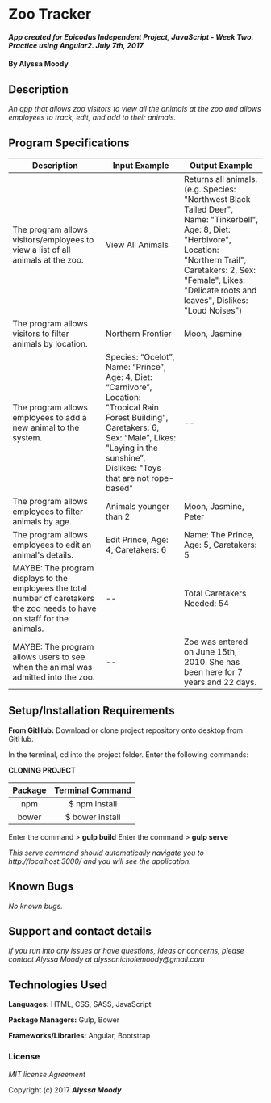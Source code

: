 # Zoo Tracker

#### _App created for Epicodus Independent Project, JavaScript - Week Two. Practice using Angular2. July 7th, 2017_

#### By **Alyssa Moody**

## Description

_An app that allows zoo visitors to view all the animals at the zoo and allows employees to track, edit, and add to their animals._

## Program Specifications

| Description  | Input Example | Output Example |
| ------------- | ------------- | ------------- |
| The program allows visitors/employees to view a list of all animals at the zoo.  | View All Animals  | Returns all animals. (e.g. Species: "Northwest Black Tailed Deer", Name: "Tinkerbell", Age: 8, Diet: "Herbivore", Location: "Northern Trail", Caretakers: 2, Sex: "Female", Likes: "Delicate roots and leaves", Dislikes: "Loud Noises")  |
| The program allows visitors to filter animals by location.  | Northern Frontier  | Moon, Jasmine  |
| The program allows employees to add a new animal to the system.  | Species: “Ocelot”, Name: “Prince”, Age: 4, Diet: “Carnivore”, Location: "Tropical Rain Forest Building”, Caretakers: 6, Sex: “Male”, Likes: "Laying in the sunshine”, Dislikes: "Toys that are not rope-based"  | --  |
| The program allows employees to filter animals by age.  | Animals younger than 2  | Moon, Jasmine, Peter  |
| The program allows employees to edit an animal's details.  | Edit Prince, Age: 4, Caretakers: 6  | Name: The Prince, Age: 5, Caretakers: 5  |
| MAYBE: The program displays to the employees the total number of caretakers the zoo needs to have on staff for the animals.  | --  | Total Caretakers Needed: 54  |
| MAYBE: The program allows users to see when the animal was admitted into the zoo.  | --  | Zoe was entered on June 15th, 2010. She has been here for 7 years and 22 days.  |

## Setup/Installation Requirements

**From GitHub:** Download or clone project repository onto desktop from GitHub.

In the terminal, cd into the project folder. Enter the following commands:

**CLONING PROJECT**

| Package | Terminal Command |
|:---:|:---:|
| npm |$ npm install |
| bower |$ bower install |

Enter the command > **gulp build**
Enter the command > **gulp serve**

_This serve command should automatically navigate you to http://localhost:3000/ and you will see the application._


## Known Bugs

_No known bugs._

## Support and contact details

_If you run into any issues or have questions, ideas or concerns, please contact Alyssa Moody at alyssanicholemoody@gmail.com_

## Technologies Used

**Languages:** HTML, CSS, SASS, JavaScript

**Package Managers:** Gulp, Bower

**Frameworks/Libraries:** Angular, Bootstrap

### License

*MIT license Agreement*

Copyright (c) 2017 **_Alyssa Moody_**
